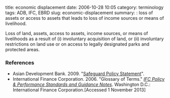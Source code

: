 title: economic displacement
date: 2006-10-28 10:05
category: terminology
tags: ADB, IFC, EBRD
slug: economic-displacement
summary: : loss of assets or access to assets that leads to loss of income sources or means of livelihood.

Loss of land, assets, access to assets, income sources, or means of livelihoods as a result of (i) involuntary acquisition of land, or (ii) involuntary restrictions on land use or on access to legally designated parks and protected areas. 

### References

* Asian Development Bank. 2009. "[Safeguard Policy Statement](http://www.adb.org/sites/default/files/institutional-document/32056/safeguard-policy-statement-june2009.pdf)".
* International Finance Corporation. 2006. "Glossary of Terms." *[IFC Policy & Performance Standards and Guidance Notes](http://www.ifc.org/wps/wcm/connect/9a9464804885598c8364d36a6515bb18/Glossary%2Bof%2BTerms.pdf?MOD=AJPERES&attachment=true&id=1322803900995)*. Washington D.C.: International Finance Corporation.[Accessed 1 November 2013]
